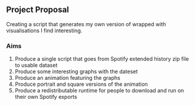 
## Project Proposal

Creating a script that generates my own version of wrapped with visualisations I find interesting.

### Aims

1. Produce a single script that goes from Spotify extended history zip file to usable dataset
2. Produce some interesting graphs with the dateset
3. Produce an animation featuring the graphs
4. Produce portrait and square versions of the animation
5. Produce a redistributable runtime for people to download and run on their own Spotify exports